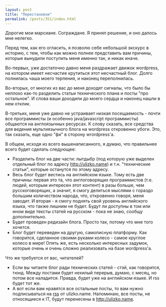 ```yaml
---
layout: post
title: "Перестановки"
permalink: /posts/351/index.html
---
```

Дорогие мои марсиане. Сограждане. Я принял решение, и оно далось мне нелегко.

Перед тем, как его огласить, я позволю себе небольшой экскурс в историю, с тем, чтобы как можно полнее представить вам причины, которые вынудили поступить меня именно так, и никак иначе.

Во-первых, уже достаточно давно меня раздражает движок wordpress, на котором имеет несчастие крутиться этот несчастный блог. Долго полнилась чаша моего терпения, и наконец переполнилась.

Во-вторых, от многих из вас до меня доходят сигналы, что было бы неплохо как-то разделить статьи технического плана и посты "про остальное". И слова ваши доходили до моего сердца и наконец нашли в нем отклик.

В-третьих, меня уже давно не устраивает низкая посещаемость - почти все программисты (и особенно java/javascript программисты) общаются на англоязычных ресурсах. К слову сказать, все средства для ведения мультиязычного блога на wordpress откровенно убоги. Это, так сказать, еще одно "фи" в сторону wrordpress'a.

В общем, исходя из всего вышенаписанного, я думаю, что правильнее всего будет сделать следующее:
<ul>
	<li> Разделить блог на две части: лытдыбр (под которую уже выделен отдельный блог по адресу <a href="http://ulizko.name">http://ulizko.name</a>) и т.н. "технические статьи", которые останутся по этому адресу.</li>
	<li> Весь блог будет вестись на английском языке. Тому есть две причины: первая это та, что англоговорящих программистов (т.е. людей, которым интересен этот контент) в разы больше, чем русскоговорящих, а значит, я смогу делиться мыслями с гораздо большим количеством народа, что, откровенно говоря, меня заводит. И вторая - я смогу поднять свой уровень английского языка, что также лишним не будет. Будут ли доступны в том или ином виде тексты статей на русском - пока не знаю, сообщу дополнительно.</li>
	<li> Будет проведен редизайн блога. Просто так, потому что мне того хочется.</li>
	<li> Блог будет переведен на другую, самописную платформу. Как говорится, сделанное своими руками колесо - самое круглое колесо в мире! Опять же, есть несколько интересных задумок, которые очень и очень сложно реализовать на базе wordpress'a.</li>
</ul>
Что же требуется от вас, читателей?
<ul>
	<li>Если вы читаете блог ради технических статей - стэй, как говорится, тюнд. Между постами будет нехилый перерыв, думаю, с месяц, но потом все наладится. Правда, будет уже на английском языке. И rss будет тот же.</li>
	<li> А вот если вам нравятся все остальные посты, то вам нужно подписываться на <a href="http://ulizko.name/rss.xml">rss</a> от ulizko.name. Напоминаю, все посты, не относящиеся к IT, будут перенесены в <a href="http://ulizko.name">http://ulizko.name</a>.</li>
</ul>